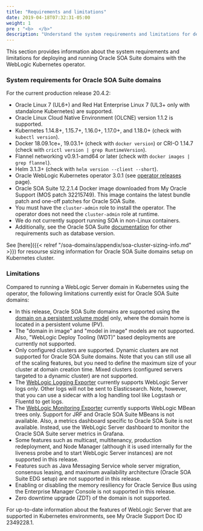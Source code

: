 ```yaml
---
title: "Requirements and limitations"
date: 2019-04-18T07:32:31-05:00
weight: 1
pre : "<b>  </b>"
description: "Understand the system requirements and limitations for deploying and running Oracle SOA Suite domains with the WebLogic Kubernetes operator, including the SOA cluster sizing recommendations."
---
```


This section provides information about the system requirements and limitations for deploying and running Oracle SOA Suite domains with the WebLogic Kubernetes operator.

### System requirements for Oracle SOA Suite domains

For the current production release 20.4.2:

* Oracle Linux 7 (UL6+) and Red Hat Enterprise Linux 7 (UL3+ only with standalone Kubernetes) are supported.
* Oracle Linux Cloud Native Environment (OLCNE) version 1.1.2 is supported.
* Kubernetes 1.14.8+, 1.15.7+, 1.16.0+, 1.17.0+, and 1.18.0+ (check with `kubectl version`).
* Docker 18.09.1ce+, 19.03.1+ (check with `docker version`) or CRI-O 1.14.7 (check with `crictl version | grep RuntimeVersion`).
* Flannel networking v0.9.1-amd64 or later (check with `docker images | grep flannel`).
* Helm 3.1.3+ (check with `helm version --client --short`).
* Oracle WebLogic Kubernetes operator 3.0.1 (see [operator releases](https://github.com/oracle/weblogic-kubernetes-operator/releases) page).
* Oracle SOA Suite 12.2.1.4 Docker image downloaded from My Oracle Support (MOS patch 32215749). This image contains the latest bundle patch and one-off patches for Oracle SOA Suite.
* You must have the `cluster-admin` role to install the operator. The operator does not need the `cluster-admin` role at runtime.
* We do not currently support running SOA in non-Linux containers.
* Additionally, see the Oracle SOA Suite [documentation](https://docs.oracle.com/en/middleware/fusion-middleware/12.2.1.4/insoa/preparing-install-and-configure-product.html#GUID-E2D4D481-BE80-4600-8078-FD9C03A30210) for other requirements such as database version.

See [here]({{< relref "/soa-domains/appendix/soa-cluster-sizing-info.md" >}}) for resourse sizing information for Oracle SOA Suite domains setup on Kubernetes cluster.

### Limitations

Compared to running a WebLogic Server domain in Kubernetes using the operator, the
following limitations currently exist for Oracle SOA Suite domains:

* In this release, Oracle SOA Suite domains are supported using the
[domain on a persistent volume model](https://oracle.github.io/weblogic-kubernetes-operator/userguide/managing-domains/choosing-a-model/) only, where the domain home is located in a persistent volume (PV).
* The "domain in image" and "model in image" models are not supported. Also, "WebLogic Deploy Tooling (WDT)" based deployments are currently not supported.   
* Only configured clusters are supported.  Dynamic clusters are not supported for
  Oracle SOA Suite domains.  Note that you can still use all of the scaling features,
  but you need to define the maximum size of your cluster at domain creation time. Mixed clusters (configured servers targeted to a dynamic cluster) are not supported.
* The [WebLogic Logging Exporter](https://github.com/oracle/weblogic-logging-exporter)
  currently supports WebLogic Server logs only.  Other logs will not be sent to
  Elasticsearch.  Note, however, that you can use a sidecar with a log handling tool
  like Logstash or Fluentd to get logs.
* The [WebLogic Monitoring Exporter](https://github.com/oracle/weblogic-monitoring-exporter)
  currently supports WebLogic MBean trees only. Support for JRF and Oracle SOA Suite MBeans is not available. Also, a metrics dashboard specific to Oracle SOA Suite is not available. Instead, use the WebLogic Server dashboard to monitor the Oracle SOA Suite server metrics in Grafana.
* Some features such as multicast, multitenancy, production redeployment, and Node Manager (although it is used internally for the liveness probe and to start WebLogic Server instances) are not supported in this release.
* Features such as Java Messaging Service whole server migration, consensus leasing, and maximum availability architecture (Oracle SOA Suite EDG setup) are not supported in this release.
* Enabling or disabling the memory resiliency for Oracle Service Bus using the Enterprise Manager Console is not supported in this release.
* Zero downtime upgrade (ZDT) of the domain is not supported.

For up-to-date information about the features of WebLogic Server that are supported in Kubernetes environments, see My Oracle Support Doc ID 2349228.1.

